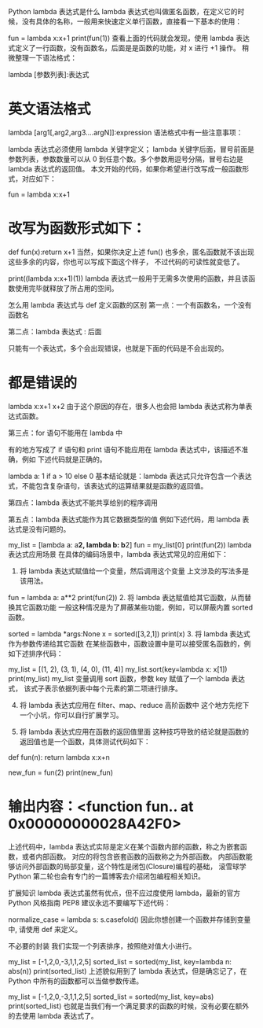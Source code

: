Python lambda 表达式是什么
lambda 表达式也叫做匿名函数，在定义它的时候，没有具体的名称，一般用来快速定义单行函数，直接看一下基本的使用：

fun = lambda x:x+1
print(fun(1))
查看上面的代码就会发现，使用 lambda 表达式定义了一行函数，没有函数名，后面是是函数的功能，对 x 进行 +1 操作。
稍微整理一下语法格式：

lambda [参数列表]:表达式
# 英文语法格式
lambda [arg1[,arg2,arg3....argN]]:expression
语法格式中有一些注意事项：

lambda 表达式必须使用 lambda 关键字定义；
lambda 关键字后面，冒号前面是参数列表，参数数量可以从 0 到任意个数。多个参数用逗号分隔，冒号右边是 lambda 表达式的返回值。
本文开始的代码，如果你希望进行改写成一般函数形式，对应如下：

fun = lambda x:x+1
# 改写为函数形式如下：
def fun(x):return x+1
当然，如果你决定上述 fun() 也多余，匿名函数就不该出现这些多余的内容，你也可以写成下面这个样子，
不过代码的可读性就变低了。

print((lambda x:x+1)(1))
lambda 表达式一般用于无需多次使用的函数，并且该函数使用完毕就释放了所占用的空间。

怎么用
lambda 表达式与 def 定义函数的区别
第一点：一个有函数名，一个没有函数名

第二点：lambda 表达式 : 后面

只能有一个表达式，多个会出现错误，也就是下面的代码是不会出现的。

# 都是错误的
lambda x:x+1 x+2
由于这个原因的存在，很多人也会把 lambda 表达式称为单表达式函数。

第三点：for 语句不能用在 lambda 中

有的地方写成了 if 语句和 print 语句不能应用在 lambda 表达式中，该描述不准确，例如 下述代码就是正确的。

lambda a: 1 if a > 10 else 0
基本结论就是：lambda 表达式只允许包含一个表达式，不能包含复杂语句，该表达式的运算结果就是函数的返回值。

第四点：lambda 表达式不能共享给别的程序调用

第五点：lambda 表达式能作为其它数据类型的值
例如下述代码，用 lambda 表达式是没有问题的。

my_list = [lambda a: a**2, lambda b: b**2]
fun = my_list[0]
print(fun(2))
lambda 表达式应用场景
在具体的编码场景中，lambda 表达式常见的应用如下：

1. 将 lambda 表达式赋值给一个变量，然后调用这个变量
上文涉及的写法多是该用法。

fun = lambda a: a**2
print(fun(2))
2. 将 lambda 表达赋值给其它函数，从而替换其它函数功能
一般这种情况是为了屏蔽某些功能，例如，可以屏蔽内置 sorted 函数。

sorted = lambda *args:None
x = sorted([3,2,1])
print(x)
3. 将 lambda 表达式作为参数传递给其它函数
在某些函数中，函数设置中是可以接受匿名函数的，例如下述排序代码：

my_list = [(1, 2), (3, 1), (4, 0), (11, 4)]
my_list.sort(key=lambda x: x[1])
print(my_list)
my_list 变量调用 sort 函数，参数 key 赋值了一个 lambda 表达式，
该式子表示依据列表中每个元素的第二项进行排序。

4. 将 lambda 表达式应用在 filter、map、reduce 高阶函数中
这个地方先挖下一个小坑，你可以自行扩展学习。

5. 将 lambda 表达式应用在函数的返回值里面
这种技巧导致的结论就是函数的返回值也是一个函数，具体测试代码如下：

def fun(n):
    return lambda x:x+n

new_fun = fun(2)
print(new_fun)
# 输出内容：<function fun.<locals>.<lambda> at 0x00000000028A42F0>
上述代码中，lambda 表达式实际是定义在某个函数内部的函数，称之为嵌套函数，或者内部函数。
对应的将包含嵌套函数的函数称之为外部函数。
内部函数能够访问外部函数的局部变量，这个特性是闭包(Closure)编程的基础，
滚雪球学 Python 第二轮也会有专门的一篇博客去介绍闭包编程相关知识。

扩展知识
lambda 表达式虽然有优点，但不应过度使用 lambda，最新的官方 Python 风格指南 PEP8 建议永远不要编写下述代码：

normalize_case = lambda s: s.casefold()
因此你想创建一个函数并存储到变量中, 请使用 def 来定义。

不必要的封装
我们实现一个列表排序，按照绝对值大小进行。

my_list = [-1,2,0,-3,1,1,2,5]
sorted_list = sorted(my_list, key=lambda n: abs(n))
print(sorted_list)
上述貌似用到了 lambda 表达式，但是确忘记了，在 Python 中所有的函数都可以当做参数传递。

my_list = [-1,2,0,-3,1,1,2,5]
sorted_list = sorted(my_list, key=abs)
print(sorted_list)
也就是当我们有一个满足要求的函数的时候，没有必要在额外的去使用 lambda 表达式了。